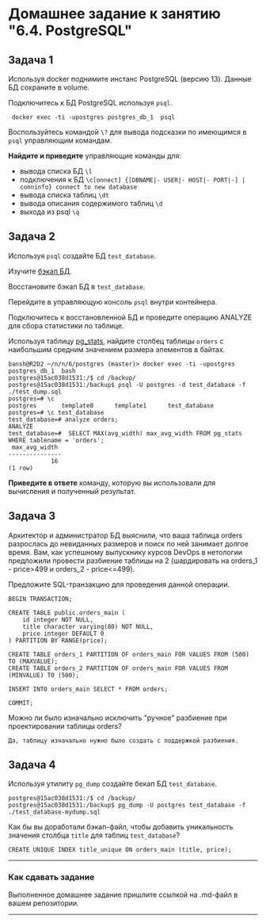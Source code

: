 # Домашнее задание к занятию "6.4. PostgreSQL"

## Задача 1

Используя docker поднимите инстанс PostgreSQL (версию 13). Данные БД сохраните в volume.

Подключитесь к БД PostgreSQL используя `psql`.

``` docker exec -ti -upostgres postgres_db_1  psql```

Воспользуйтесь командой `\?` для вывода подсказки по имеющимся в `psql` управляющим командам.

**Найдите и приведите** управляющие команды для:
- вывода списка БД
```\l```
- подключения к БД ```\c[onnect] {[DBNAME|- USER|- HOST|- PORT|-] | conninfo} connect to new database```
- вывода списка таблиц ```\dt```
- вывода описания содержимого таблиц ```\d```
- выхода из psql ```\q```

## Задача 2

Используя `psql` создайте БД `test_database`.

Изучите [бэкап БД](https://github.com/netology-code/virt-homeworks/tree/master/06-db-04-postgresql/test_data).

Восстановите бэкап БД в `test_database`.

Перейдите в управляющую консоль `psql` внутри контейнера.

Подключитесь к восстановленной БД и проведите операцию ANALYZE для сбора статистики по таблице.

Используя таблицу [pg_stats](https://postgrespro.ru/docs/postgresql/12/view-pg-stats), найдите столбец таблицы `orders` 
с наибольшим средним значением размера элементов в байтах.
```shell
bansh@R2D2 ~/n/n/6/postgres (master)> docker exec -ti -upostgres postgres_db_1  bash
postgres@15ac038d1531:/$ cd /backup/
postgres@15ac038d1531:/backup$ psql -U postgres -d test_database -f ./test_dump.sql
postgres=# \c 
postgres       template0      template1      test_database  
postgres=# \c test_database 
test_database=# analyze orders;
ANALYZE
test_database=#  SELECT MAX(avg_width) max_avg_width FROM pg_stats WHERE tablename = 'orders';
 max_avg_width 
---------------
            16
(1 row)
```
**Приведите в ответе** команду, которую вы использовали для вычисления и полученный результат.

## Задача 3

Архитектор и администратор БД выяснили, что ваша таблица orders разрослась до невиданных размеров и
поиск по ней занимает долгое время. Вам, как успешному выпускнику курсов DevOps в нетологии предложили
провести разбиение таблицы на 2 (шардировать на orders_1 - price>499 и orders_2 - price<=499).

Предложите SQL-транзакцию для проведения данной операции.
```
BEGIN TRANSACTION;

CREATE TABLE public.orders_main (
    id integer NOT NULL,
    title character varying(80) NOT NULL,
    price integer DEFAULT 0
) PARTITION BY RANGE(price);

CREATE TABLE orders_1 PARTITION OF orders_main FOR VALUES FROM (500) TO (MAXVALUE);
CREATE TABLE orders_2 PARTITION OF orders_main FOR VALUES FROM (MINVALUE) TO (500);

INSERT INTO orders_main SELECT * FROM orders;

COMMIT;
```
Можно ли было изначально исключить "ручное" разбиение при проектировании таблицы orders?
```shell
Да, таблицу изначально нужно было создать с поддержкой разбиения.
```

## Задача 4

Используя утилиту `pg_dump` создайте бекап БД `test_database`.
```
postgres@15ac038d1531:/$ cd /backup/
postgres@15ac038d1531:/backup$ pg_dump -U postgres test_database -f ./test_database-mydump.sql
```
Как бы вы доработали бэкап-файл, чтобы добавить уникальность значения столбца `title` для таблиц `test_database`?
```
CREATE UNIQUE INDEX title_unique ON orders_main (title, price);
```
---

### Как cдавать задание

Выполненное домашнее задание пришлите ссылкой на .md-файл в вашем репозитории.

---
